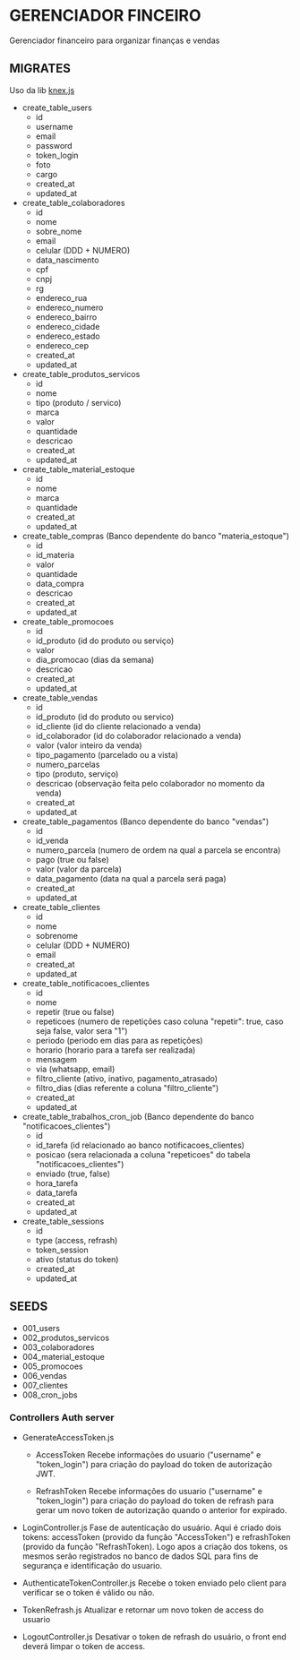 # GERENCIADOR FINCEIRO

Gerenciador financeiro para organizar finanças e vendas

## MIGRATES

Uso da lib [knex.js](http://knexjs.org)

- create_table_users
    - id
    - username
    - email
    - password
    - token_login
    - foto
    - cargo
    - created_at
    - updated_at
- create_table_colaboradores
    - id
    - nome
    - sobre_nome
    - email
    - celular (DDD + NUMERO)
    - data_nascimento
    - cpf
    - cnpj
    - rg
    - endereco_rua
    - endereco_numero
    - endereco_bairro
    - endereco_cidade
    - endereco_estado
    - endereco_cep
    - created_at
    - updated_at
- create_table_produtos_servicos
    - id
    - nome
    - tipo (produto / servico)
    - marca
    - valor
    - quantidade
    - descricao
    - created_at
    - updated_at
- create_table_material_estoque
    - id
    - nome
    - marca
    - quantidade
    - created_at
    - updated_at
- create_table_compras (Banco dependente do banco "materia_estoque")
    - id
    - id_materia
    - valor
    - quantidade
    - data_compra
    - descricao
    - created_at
    - updated_at
- create_table_promocoes
    - id
    - id_produto (id do produto ou serviço)
    - valor
    - dia_promocao (dias da semana)
    - descricao
    - created_at
    - updated_at
- create_table_vendas
    - id
    - id_produto (id do produto ou servico)
    - id_cliente (id do cliente relacionado a venda)
    - id_colaborador (id do colaborador relacionado a venda)
    - valor (valor inteiro da venda)
    - tipo_pagamento (parcelado ou a vista)
    - numero_parcelas
    - tipo (produto, serviço)
    - descricao (observação feita pelo colaborador no momento da venda)
    - created_at
    - updated_at
- create_table_pagamentos (Banco dependente do banco "vendas")
    - id
    - id_venda
    - numero_parcela (numero de ordem na qual a parcela se encontra)
    - pago (true ou false)
    - valor (valor da parcela)
    - data_pagamento (data na qual a parcela será paga)
    - created_at
    - updated_at
- create_table_clientes
    - id
    - nome
    - sobrenome
    - celular (DDD + NUMERO)
    - email
    - created_at
    - updated_at
- create_table_notificacoes_clientes
    - id
    - nome 
    - repetir (true ou false)
    - repeticoes (numero de repetições caso coluna "repetir": true, caso seja false, valor sera "1")
    - periodo (periodo em dias para as repetições)
    - horario (horario para a tarefa ser realizada)
    - mensagem
    - via (whatsapp, email)
    - filtro_cliente (ativo, inativo, pagamento_atrasado)
    - filtro_dias (dias referente a coluna "filtro_cliente")
    - created_at
    - updated_at
- create_table_trabalhos_cron_job (Banco dependente do banco "notificacoes_clientes")
    - id
    - id_tarefa (id relacionado ao banco notificacoes_clientes)
    - posicao (sera relacionada a coluna "repeticoes" do tabela "notificacoes_clientes")
    - enviado (true, false)
    - hora_tarefa
    - data_tarefa
    - created_at
    - updated_at
- create_table_sessions
    - id
    - type (access, refrash) 
    - token_session
    - ativo (status do token)
    - created_at
    - updated_at

## SEEDS
- 001_users
- 002_produtos_servicos
- 003_colaboradores
- 004_material_estoque
- 005_promocoes
- 006_vendas
- 007_clientes
- 008_cron_jobs


### Controllers Auth server
- GenerateAccessToken.js
    - AccessToken
    Recebe informações do usuario ("username" e "token_login") para criação do payload do token de autorização JWT.

    - RefrashToken
    Recebe informações do usuario ("username" e "token_login") para criação do payload do token de refrash para gerar um novo token de autorização quando o anterior for expirado.

- LoginController.js
Fase de autenticação do usuário. Aqui é criado dois tokens: accessToken (provido da função "AccessToken") e refrashToken (provido da função "RefrashToken). Logo apos a criação dos tokens, os mesmos serão registrados no banco de dados SQL para fins de segurança e identificação do usuario.

- AuthenticateTokenController.js
Recebe o token enviado pelo client para verificar se o token é válido ou não. 

- TokenRefrash.js
Atualizar e retornar um novo token de access do usuario

- LogoutController.js
Desativar o token de refrash do usuário, o front end deverá limpar o token de access.